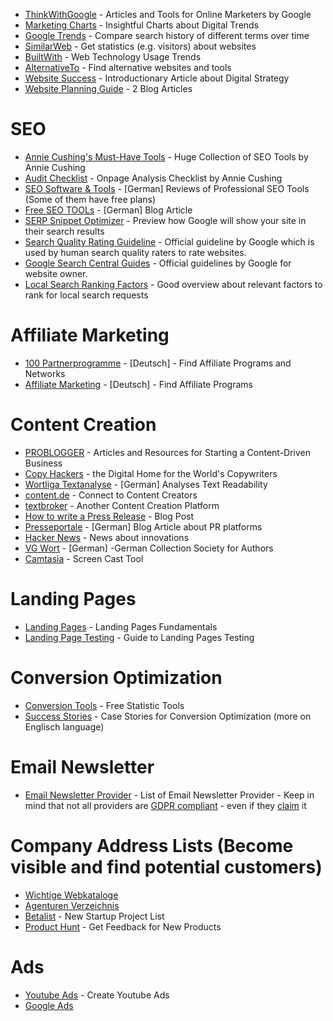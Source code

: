 * [ThinkWithGoogle](https://www.thinkwithgoogle.com/) - Articles and Tools for Online Marketers by Google
* [Marketing Charts](https://www.marketingcharts.com/) - Insightful Charts about Digital Trends
* [Google Trends](https://trends.google.com/trends) - Compare search history of different terms over time
* [SimilarWeb](https://www.similarweb.com/de/) - Get statistics (e.g. visitors) about websites
* [BuiltWith](https://trends.builtwith.com/) - Web Technology Usage Trends
* [AlternativeTo](https://alternativeto.net/) - Find alternative websites and tools
* [Website Success](https://www.smashingmagazine.com/2018/05/how-do-you-know-website-success/) - Introductionary Article about Digital Strategy
* [Website Planning Guide](https://www.smashingmagazine.com/2018/02/comprehensive-website-planning-guide-part1/) - 2 Blog Articles



# SEO

* [Annie Cushing's Must-Have Tools](https://docs.google.com/spreadsheets/d/1Y_ozPDx9PJY8bM7sVSOrvC4bT_8UGKG7qhtbUkW4HbU) - Huge Collection of SEO Tools by Annie Cushing
* [Audit Checklist](https://docs.google.com/spreadsheets/d/1cNsq9ExrkkHwLYemYHekBGpXT9NPLroFwOvZGGeAtcA) - Onpage Analysis Checklist by Annie Cushing
* [SEO Software & Tools](https://omr.com/de/reviews/category/seo) - [German] Reviews of Professional SEO Tools (Some of them have free plans)
* [Free SEO TOOLs](https://seo-summary.de/seo-tools-kostenlos/) - [German] Blog Article
* [SERP Snippet Optimizer](https://app.sistrix.com/de/serp-snippet-generator) - Preview how Google will show your site in their search results
* [Search Quality Rating Guideline](https://static.googleusercontent.com/media/guidelines.raterhub.com/de//searchqualityevaluatorguidelines.pdf) - Official guideline by Google which is used by human search quality raters to rate websites.
* [Google Search Central Guides](https://developers.google.com/search/docs?hl=de) - Official guidelines by Google for website owner.
* [Local Search Ranking Factors](https://moz.com/local-search-ranking-factors) - Good overview about relevant factors to rank for local search requests


# Affiliate Marketing

* [100 Partnerprogramme](https://www.100partnerprogramme.de/) - [Deutsch] - Find Affiliate Programs and Networks
* [Affiliate Marketing](https://www.affiliate-marketing.de/) - [Deutsch] - Find Affiliate Programs


# Content Creation

* [PROBLOGGER](https://problogger.com/) - Articles and Resources for Starting a Content-Driven Business
* [Copy Hackers](https://copyhackers.com/) - the Digital Home for the World's Copywriters
* [Wortliga Textanalyse](https://wortliga.de/textanalyse/) - [German] Analyses Text Readability  
* [content.de](https://www.content.de/) - Connect to Content Creators
* [textbroker](https://www.textbroker.de/) - Another Content Creation Platform
* [How to write a Press Release](https://ahrefs.com/blog/how-to-write-a-press-release/) - Blog Post
* [Presseportale](https://www.gruenderkueche.de/fachartikel/die-besten-10-kostenfreie-presseportale/) - [German] Blog Article about PR platforms
* [Hacker News](https://news.ycombinator.com/) - News about innovations
* [VG Wort](https://www.vgwort.de/startseite.html) - [German] -German Collection Society for Authors
* [Camtasia](https://www.techsmith.de/camtasia.html) - Screen Cast Tool


# Landing Pages

* [Landing Pages](https://unbounce.com/landing-page-articles/what-is-a-landing-page/) - Landing Pages Fundamentals
* [Landing Page Testing](https://vwo.com/blog/de/landingpage-testing-dieser-leitfaden-bringt-sie-auf-den-neuesten-stand/) - Guide to Landing Pages Testing

# Conversion Optimization

* [Conversion Tools](https://www.konversionskraft.de/tools) - Free Statistic Tools
* [Success Stories](https://vwo.com/de/success-stories/) - Case Stories for Conversion Optimization (more on Englisch language)


# Email Newsletter

* [Email Newsletter Provider](https://t3n.de/news/e-mail-marketing-anbieter-280807) - List of Email Newsletter Provider - Keep in mind that not all providers are [GDPR compliant](https://omr.com/de/newsletter-dsgvo-konform-erstellen/) - even if they [claim](https://datenschutz-generator.de/mailchimp-dsgvo-untersagung-checkliste/) it


# Company Address Lists (Become visible and find potential customers)

* [Wichtige Webkataloge](https://www.more-fire.com/ratgeber/wichtige-webkataloge) 
* [Agenturen Verzeichnis](https://www.webdesign-verzeichnis.de/)
* [Betalist](https://betalist.com/) - New Startup Project List
* [Product Hunt](https://www.producthunt.com/) - Get Feedback for New Products


# Ads

* [Youtube Ads](https://www.youtube.com/ads/) - Create Youtube Ads
* [Google Ads](https://ads.google.com/intl/de_de/home/)


